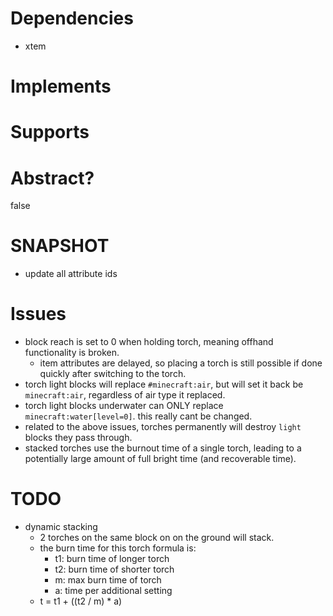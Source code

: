 # Dependencies
* xtem

# Implements

# Supports

# Abstract?
false

# SNAPSHOT
- update all attribute ids

# Issues
- block reach is set to 0 when holding torch, meaning offhand functionality is broken.
    - item attributes are delayed, so placing a torch is still possible if done quickly after switching to the torch.
- torch light blocks will replace `#minecraft:air`, but will set it back be `minecraft:air`, regardless of air type it replaced.
- torch light blocks underwater can ONLY replace `minecraft:water[level=0]`. this really cant be changed.
- related to the above issues, torches permanently will destroy `light` blocks they pass through.
- stacked torches use the burnout time of a single torch, leading to a potentially large amount of full bright time (and recoverable time).

# TODO
- dynamic stacking
    * 2 torches on the same block on on the ground will stack.
    * the burn time for this torch formula is:
        - t1: burn time of longer torch
        - t2: burn time of shorter torch
        - m: max burn time of torch
        - a: time per additional setting
    * t = t1 + ((t2 / m) * a)
